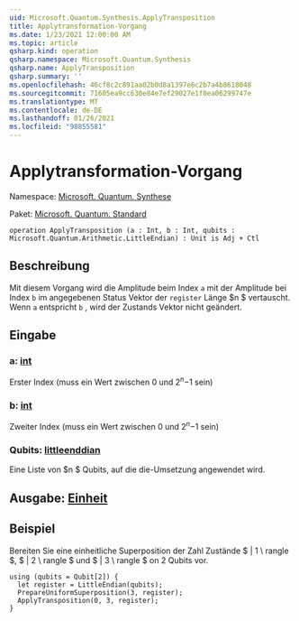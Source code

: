 ```yaml
---
uid: Microsoft.Quantum.Synthesis.ApplyTransposition
title: Applytransformation-Vorgang
ms.date: 1/23/2021 12:00:00 AM
ms.topic: article
qsharp.kind: operation
qsharp.namespace: Microsoft.Quantum.Synthesis
qsharp.name: ApplyTransposition
qsharp.summary: ''
ms.openlocfilehash: 46cf8c2c891aa02b0d8a1397e6c2b7a4b8618048
ms.sourcegitcommit: 71605ea9cc630e84e7ef29027e1f0ea06299747e
ms.translationtype: MT
ms.contentlocale: de-DE
ms.lasthandoff: 01/26/2021
ms.locfileid: "98855581"
---
```

# <a name="applytransposition-operation"></a>Applytransformation-Vorgang

Namespace: [Microsoft. Quantum. Synthese](xref:Microsoft.Quantum.Synthesis)

Paket: [Microsoft. Quantum. Standard](https://nuget.org/packages/Microsoft.Quantum.Standard)




```qsharp
operation ApplyTransposition (a : Int, b : Int, qubits : Microsoft.Quantum.Arithmetic.LittleEndian) : Unit is Adj + Ctl
```


## <a name="description"></a>Beschreibung

Mit diesem Vorgang wird die Amplitude beim Index `a` mit der Amplitude bei Index `b` im angegebenen Status Vektor der `register` Länge $n $ vertauscht.  Wenn `a` entspricht `b` , wird der Zustands Vektor nicht geändert.

## <a name="input"></a>Eingabe

### <a name="a--int"></a>a: [int](xref:microsoft.quantum.lang-ref.int)

Erster Index (muss ein Wert zwischen 0 und $2 ^ n-$1 sein)


### <a name="b--int"></a>b: [int](xref:microsoft.quantum.lang-ref.int)

Zweiter Index (muss ein Wert zwischen 0 und $2 ^ n-$1 sein)


### <a name="qubits--littleendian"></a>Qubits: [littleenddian](xref:Microsoft.Quantum.Arithmetic.LittleEndian)

Eine Liste von $n $ Qubits, auf die die-Umsetzung angewendet wird.



## <a name="output--unit"></a>Ausgabe: [Einheit](xref:microsoft.quantum.lang-ref.unit)



## <a name="example"></a>Beispiel

Bereiten Sie eine einheitliche Superposition der Zahl Zustände $ | 1 \ rangle $, $ | 2 \ rangle $ und $ | 3 \ rangle $ on 2 Qubits vor.

```qsharp
using (qubits = Qubit[2]) {
  let register = LittleEndian(qubits);
  PrepareUniformSuperposition(3, register);
  ApplyTransposition(0, 3, register);
}
```